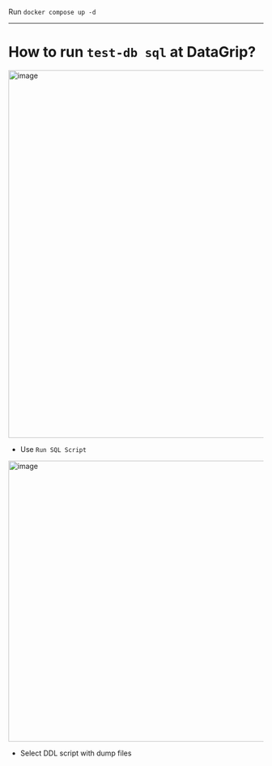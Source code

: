 
Run `docker compose up -d`

---

# How to run `test-db sql` at DataGrip?

<img width="725" alt="image" src="https://github.com/KimDoubleB/LAB/assets/37873745/b95a38f7-017b-41ca-ac57-17b075287f48">

- Use `Run SQL Script`



<img width="554" alt="image" src="https://github.com/KimDoubleB/LAB/assets/37873745/8fe62cd3-a9dd-425d-bc74-b9a9203bf246">


- Select DDL script with dump files